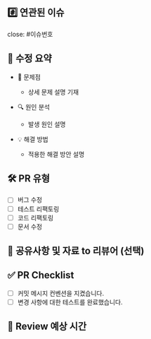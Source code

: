## #️⃣ 연관된 이슈
close: #이슈번호

## 📝 수정 요약
<!-- 먼저 버그에 대한 간단한 설명을 적어주세요 -->

- 🚨 문제점
    - 상세 문제 설명 기재

- 🔍 원인 분석
    - 발생 원인 설명

- 💡 해결 방법
    - 적용한 해결 방안 설명

## 🛠️ PR 유형
- [ ] 버그 수정
- [ ] 테스트 리팩토링
- [ ] 코드 리팩토링
- [ ] 문서 수정

## 💬 공유사항 및 자료 to 리뷰어 (선택)

## ✅ PR Checklist
- [ ] 커밋 메시지 컨벤션을 지켰습니다.
- [ ] 변경 사항에 대한 테스트를 완료했습니다.

## 🤔 Review 예상 시간
<!-- 5분, 10분 등등... -->
